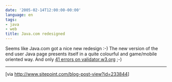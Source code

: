 ```yaml
---
date: '2005-02-14T12:00:00-00:00'
language: en
tags:
- java
- web
title: Java.com redesigned
---
```



Seems like Java.com got a nice new redesign :-) The new version of the end user Java page presents itself in a quite colourful and game/mobile oriented way.  And only <a href="http://validator.w3.org/check?uri=http%3A%2F%2Fwww.java.com%2Fen%2F">41 errors on validator.w3.org</a> ;-)

-------------------------------



[via <a href="http://www.sitepoint.com/blog-post-view?id=233844">http://www.sitepoint.com/blog-post-view?id=233844</a>]